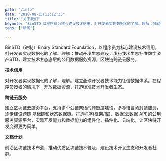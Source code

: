```yaml
---
path: "/info"
date: "2018-08-16T11:12:33"
title: "关于我们"
keynote: "BinSTD 以程序员为核心建设技术信用，对开发者实现数据化的了解、理解；推动开发生态建设，发行技术生态标准数字资产STD，建立技术生态底层的公用数据服务资源，区块链跨链云服务。"
tags: ["新闻"]

---
```


BinSTD（进制）Binary Standard Foundation，以程序员为核心建设技术信用，对开发者实现数据化的了解、理解；推动开发生态建设，发行技术生态标准数字资产STD，建立技术生态底层的公用数据服务资源，区块链跨链云服务。

**技术信用**

对开发者实现数据化的了解，理解。建立全球开发者技术能力征信数据体系。在程序员授权的情况下，开放数据资源，打造标准技术开发者生态。

**跨链云服务**

建立区块链云服务平台，支持多个公链网络的跨链层建设，多种语言的封装服务。逐步建设跨链 基础链和状态数据链。打造程序(框架/库)、数据(云数据 API)的公用服务资源平台，实现开发能力和数据能力的组件化、插件化、云端化，让区块链开发变得更为简单。

**文档计划**

前沿区块链技术布道，推动优质区块链技术普及，建设技术开发生态和开发者社群。
